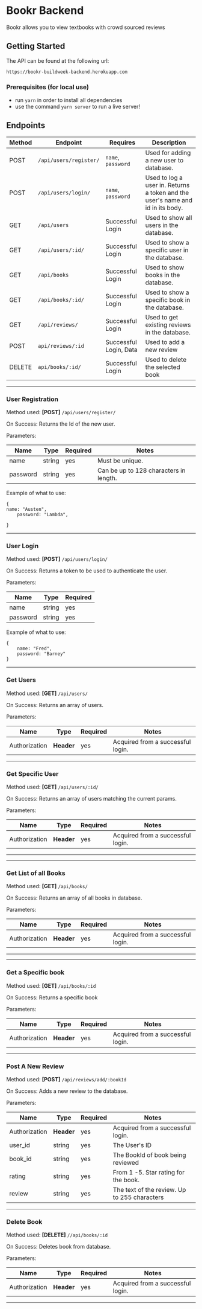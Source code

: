 # Bookr Backend

Bookr allows you to view textbooks with crowd sourced reviews

## Getting Started

The API can be found at the following url:
```
https://bookr-buildweek-backend.herokuapp.com
```

### Prerequisites (for local use)

- run `yarn` in order to install all dependencies
- use the command `yarn server` to run a live server!

## Endpoints

| Method |     Endpoint         |              Requires                    |                                        Description                            |
|--------|----------------------|------------------------------------------|-------------------------------------------------------------------------------|
|  POST  | `/api/users/register/`     |         `name`, `password`      | Used for adding a new user to database.                                   |
|  POST  | `/api/users/login/`        |            `name`, `password`            | Used to log a user in. Returns a token and the user's name and id in its body.   |
|  GET   | `/api/users`         |              Successful Login                | Used to show all users in the database.                                   |
|  GET   | `/api/users/:id/`    |              Successful Login                | Used to show a specific user in the database.                             |
|  GET   | `/api/books`          |              Successful Login                | Used to show books in the database.                                        |
|  GET   | `/api/books/:id/`|              Successful Login                | Used to show a specific book in the database.                |
| GET | `/api/reviews/`         |              Successful Login         | Used to get existing reviews in the database.          |
|  POST  | `api/reviews/:id`       |            Successful Login, Data            | Used to add a new review   |
| DELETE | `api/books/:id/`      |              Successful Login                | Used to delete the selected book  |

---

### User Registration


Method used: **[POST]** `/api/users/register/`

On Success: Returns the Id of the new user.



Parameters:

|   Name    | Type | Required |                      Notes                       |
|-----------|------|----------|--------------------------------------------------|
| name  |string|    yes   |Must be unique.                                   |
| password  |string|    yes   |Can be up to 128 characters in length.            |


Example of what to use: 
```
{
name: "Austen",
    password: "Lambda",
 
}
```
---

### User Login


Method used: **[POST]** `/api/users/login/`

On Success: 
Returns a token to be used to authenticate the user.


Parameters:

|  Name  | Type | Required |
|--------|------|----------|
|name|string|    yes   |
|password|string|    yes   |

Example of what to use: 
```
{
    name: "Fred",
    password: "Barney"
}
```

---

### Get Users

Method used: **[GET]** `/api/users/`

On Success: Returns an array of users.


Parameters:

|      Name     |   Type   | Required |              Notes                |
|---------------|----------|----------|-----------------------------------|
| Authorization |**Header**|   yes    | Acquired from a successful login. |

---

### Get Specific User

Method used: **[GET]** `/api/users/:id/`

On Success: Returns an array of users matching the current params.


Parameters:

|      Name     |   Type   | Required |              Notes                |
|---------------|----------|----------|-----------------------------------|
| Authorization |**Header**|   yes    | Acquired from a successful login. |

---

---

### Get List of all Books

Method used: **[GET]** `/api/books/`

On Success: Returns an array of all books in database.


Parameters:

|      Name     |   Type   | Required |              Notes                |
|---------------|----------|----------|-----------------------------------|
| Authorization |**Header**|   yes    | Acquired from a successful login. |

---

---

### Get a Specific book

Method used: **[GET]** `/api/books/:id`

On Success: Returns a specific book


Parameters:

|      Name     |   Type   | Required |              Notes                |
|---------------|----------|----------|-----------------------------------|
| Authorization |**Header**|   yes    | Acquired from a successful login. |

---

### Post A New Review

Method used: **[POST]** `/api/reviews/add/:bookId`

On Success: Adds a new review to the database.


Parameters:

|        Name      |   Type   | Required |                   Notes                     |
|---------------   |----------|----------|---------------------------------------------|
|   Authorization  |**Header**|    yes   | Acquired from a successful login.           |
|       user_id      |  string  |    yes   |The User's ID         |
|      book_id   |  string  |    yes   |The BookId of book being reviewed     |
|      rating    |  string  |    yes    |From 1 -5. Star rating for the book.|
|      review   |  string  |    yes   |The text of the review. Up to 255 characters |


---



### Delete Book

Method used: **[DELETE]** `//api/books/:id`

On Success: Deletes book from database.


Parameters:

|      Name     |   Type   | Required |                   Notes                     |
|---------------|----------|----------|---------------------------------------------|
| Authorization |**Header**|    yes   | Acquired from a successful login.           |

---


